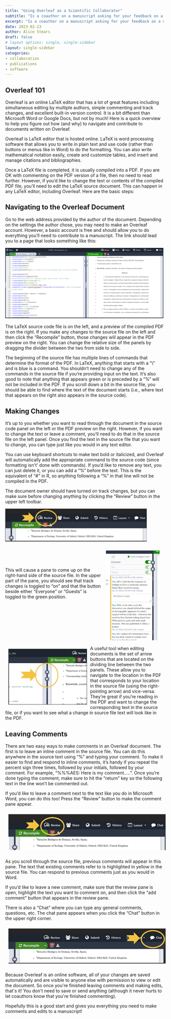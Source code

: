 ```yaml
---
title: "Using Overleaf as a Scientific Collaborator"
subtitle: "Is a coauthor on a manuscript asking for your feedback on a manuscript they created on Overleaf? Do you have no idea what to do next? This is a short 'how-to' guide to using Overleaf to leave feedback and comments as a collaborator. If you're looking for comprehensive guidance for using Overleaf to author documents, this isn't necessarily the guide for you. There are many great resources that already exist for that purpose!"
excerpt: "Is a coauthor on a manuscript asking for your feedback on a manuscript they created on Overleaf? Do you have no idea what to do next? This is a short 'how-to' guide to using Overleaf to leave feedback and comments as a collaborator. If you're looking for comprehensive guidance for using Overleaf to author documents, this isn't necessarily the guide for you. There are many great resources that already exist for that purpose!"
date: 2023-02-23
author: Alice Stears
draft: false
# layout options: single, single-sidebar
layout: single-sidebar
categories:
- collaboration
- publications
- software
---
```


## Overleaf 101

Overleaf is an online LaTeX editor that has a lot of great features including simultaneous editing by multiple authors, simple commenting and track changes, and excellent built-in version control. It is a bit different than Microsoft Word or Google Docs, but not by much! Here is a quick overview to help you figure out how (and why) to navigate and contribute to documents written on Overleaf.  

Overleaf is LaTeX editor that is hosted online. LaTeX is word processing software that allows you to write in plain text and use code (rather than buttons or menus like in Word) to do the formatting. You can also write mathematical notation easily, create and customize tables, and insert and manage citations and bibliographies. 

Once a LaTeX file is completed, it is usually compiled into a PDF. If you are OK with commenting on the PDF version of a file, then no need to read further. However, if you’d like to change the text or contents of the compiled PDF file, you’ll need to edit the LaTeX source document. This can happen in any LaTeX editor, including Overleaf. Here are the basic steps: 

## Navigating to the Overleaf Document

Go to the web address provided by the author of the document. Depending on the settings the author chose, you may need to make an Overleaf account. However, a basic account is free and should allow you to do everything you’ll need to contribute to a manuscript. The link should lead you to a page that looks something like this:  

![An example Overleaf document page](featured.jpg)

The LaTeX source code file is on the left, and a preview of the compiled PDF is on the right. If you make any changes to the source file on the left and then click the “Recompile” button, those changes will appear in the PDF preview on the right. You can change the relative size of the panels by dragging the divider between the two from side to side.

The beginning of the source file has multiple lines of commands that determine the format of the PDF. In LaTeX, anything that starts with a “\” and is blue is a command. You shouldn’t need to change any of the commands in the source file if you’re providing input on the text. It’s also good to note that anything that appears green or is preceded by a “%” will not be included in the PDF. If you scroll down a bit in the source file, you should be able to find where the text of the document starts (i.e., where text that appears on the right also appears in the source code). 

## Making Changes

It’s up to you whether you want to read through the document in the source code panel on the left or the PDF preview on the right. However, if you want to change the text or leave a comment, you’ll need to do that in the source file on the left panel. Once you find the text in the source file that you want to change, you can type just like you would in any text editor. 

You can use keyboard shortcuts to make text bold or italicized, and Overleaf will automatically add the appropriate command to the source code (since formatting isn't' done with commands). If you’d like to remove any text, you can just delete it, or you can add a “%” before the text. This is the equivalent of  “#” in R, so anything following a “%” in that line will not be compiled in the PDF.
 
The document owner should have turned on track changes, but you can make sure before changing anything by clicking the “Review” button in the upper left toolbar. 
 
<img 
    src="image_2.jpg" 
    alt="Where is the 'Review' button?" 
    style="max-width: 450px">
 
 <img 
    src="image_3.jpg" 
    alt="The comment panel" 
    style="max-width: 175px; float:right; margin:10px">

 <br />
 <br />
 <br />
 
This will cause a pane to come up on the right-hand side of the source file. In the upper part of the pane, you should see that track changes is toggled to “on” and that the button beside either “Everyone” or “Guests” is toggled to the green position. 

<br />
<br />
<br />
<br />
<br />
<br />
<br />

 <img 
    src="image_4.jpg" 
    alt="The arrows to switch between panes" 
    style="max-width: 250px; float:left; margin:10px">

A useful tool when editing documents is the set of arrow buttons that are located on the dividing line between the two panels. These allow you to navigate to the location in the PDF that corresponds to your location in the source file (using the right-pointing arrow) and vice-versa. They’re great if you’re reading in the PDF and want to change the corresponding text in the source file, or if you want to see what a change in source file text will look like in the PDF.

## Leaving Comments

There are two easy ways to make comments in an Overleaf document. The first is to leave an inline comment in the source file. You can do this anywhere in the source text using “%” and typing your comment. To make it easier to find and respond to inline comments, it’s handy if you repeat the percent sign three times, followed by your initials, followed by your comment. For example, “%%%AES: Here is my comment…..”. Once you’re done typing the comment, make sure to hit the “return” key so the following text in the line won’t be commented out.  

If you’d like to leave a comment next to the text like you do in Microsoft Word, you can do this too! Press the “Review” button to make the comment pane appear. 
  
  <img 
    src="image_5.jpg" 
    alt="Where is the 'Review' button?" 
    style="max-width: 500px; margin:10px">
 
As you scroll through the source file, previous comments will appear in this pane. The text that existing comments refer to is highlighted in yellow in the source file. You can respond to previous comments just as you would in Word. 

If you’d like to leave a new comment, make sure that the review pane is open, highlight the text you want to comment on, and then click the “add comment” button that appears in the review pane. 

There is also a “Chat” where you can type any general comments, questions, etc. The chat pane appears when you click the “Chat” button in the upper right corner. 
 
   <img 
    src="image_6.jpg" 
    alt="Where is the 'chat' button?"
    style="max-width: 500px; margin:10px">
    

Because Overleaf is an online software, all of your changes are saved automatically and are visible to anyone else with permission to view or edit the document. So once you're finished leaving comments and making edits, that's it! You don't need to save or send anything (although it never hurts to let coauthors know that you're finished commenting).

Hopefully this is a good start and gives you everything you need to make comments and edits to a manuscript! 
